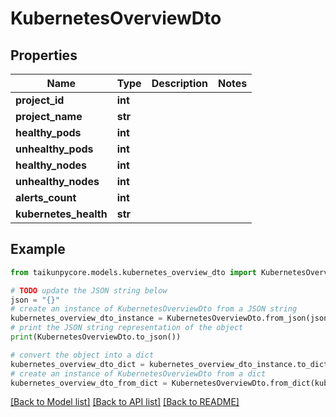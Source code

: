 # KubernetesOverviewDto


## Properties

Name | Type | Description | Notes
------------ | ------------- | ------------- | -------------
**project_id** | **int** |  | 
**project_name** | **str** |  | 
**healthy_pods** | **int** |  | 
**unhealthy_pods** | **int** |  | 
**healthy_nodes** | **int** |  | 
**unhealthy_nodes** | **int** |  | 
**alerts_count** | **int** |  | 
**kubernetes_health** | **str** |  | 

## Example

```python
from taikunpycore.models.kubernetes_overview_dto import KubernetesOverviewDto

# TODO update the JSON string below
json = "{}"
# create an instance of KubernetesOverviewDto from a JSON string
kubernetes_overview_dto_instance = KubernetesOverviewDto.from_json(json)
# print the JSON string representation of the object
print(KubernetesOverviewDto.to_json())

# convert the object into a dict
kubernetes_overview_dto_dict = kubernetes_overview_dto_instance.to_dict()
# create an instance of KubernetesOverviewDto from a dict
kubernetes_overview_dto_from_dict = KubernetesOverviewDto.from_dict(kubernetes_overview_dto_dict)
```
[[Back to Model list]](../README.md#documentation-for-models) [[Back to API list]](../README.md#documentation-for-api-endpoints) [[Back to README]](../README.md)


